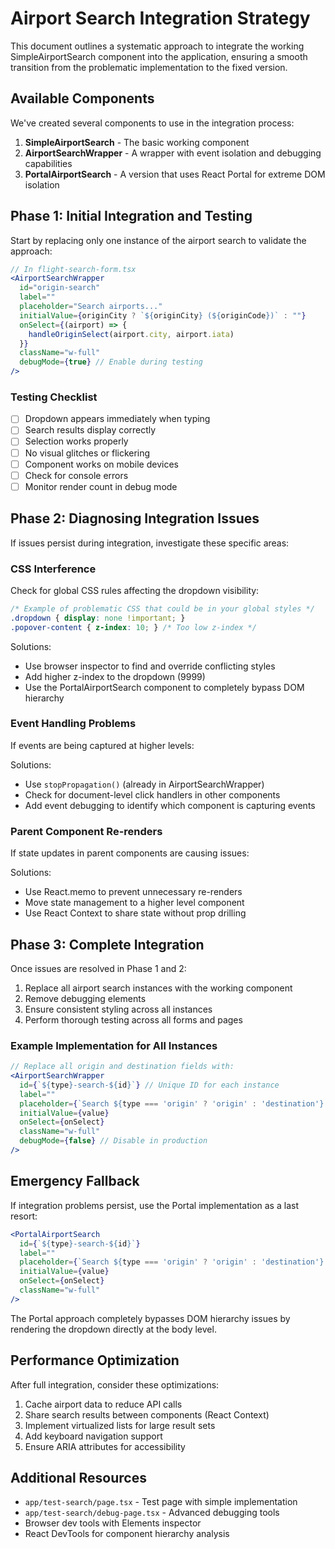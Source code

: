 # Airport Search Integration Strategy

This document outlines a systematic approach to integrate the working SimpleAirportSearch component into the application, ensuring a smooth transition from the problematic implementation to the fixed version.

## Available Components

We've created several components to use in the integration process:

1. **SimpleAirportSearch** - The basic working component
2. **AirportSearchWrapper** - A wrapper with event isolation and debugging capabilities
3. **PortalAirportSearch** - A version that uses React Portal for extreme DOM isolation

## Phase 1: Initial Integration and Testing

Start by replacing only one instance of the airport search to validate the approach:

```jsx
// In flight-search-form.tsx
<AirportSearchWrapper
  id="origin-search"
  label=""
  placeholder="Search airports..."
  initialValue={originCity ? `${originCity} (${originCode})` : ""}
  onSelect={(airport) => {
    handleOriginSelect(airport.city, airport.iata)
  }}
  className="w-full"
  debugMode={true} // Enable during testing
/>
```

### Testing Checklist

- [ ] Dropdown appears immediately when typing
- [ ] Search results display correctly
- [ ] Selection works properly
- [ ] No visual glitches or flickering
- [ ] Component works on mobile devices
- [ ] Check for console errors
- [ ] Monitor render count in debug mode

## Phase 2: Diagnosing Integration Issues

If issues persist during integration, investigate these specific areas:

### CSS Interference

Check for global CSS rules affecting the dropdown visibility:

```css
/* Example of problematic CSS that could be in your global styles */
.dropdown { display: none !important; }
.popover-content { z-index: 10; } /* Too low z-index */
```

Solutions:
- Use browser inspector to find and override conflicting styles
- Add higher z-index to the dropdown (9999)
- Use the PortalAirportSearch component to completely bypass DOM hierarchy

### Event Handling Problems

If events are being captured at higher levels:

Solutions:
- Use `stopPropagation()` (already in AirportSearchWrapper)
- Check for document-level click handlers in other components
- Add event debugging to identify which component is capturing events

### Parent Component Re-renders

If state updates in parent components are causing issues:

Solutions:
- Use React.memo to prevent unnecessary re-renders
- Move state management to a higher level component
- Use React Context to share state without prop drilling

## Phase 3: Complete Integration

Once issues are resolved in Phase 1 and 2:

1. Replace all airport search instances with the working component
2. Remove debugging elements
3. Ensure consistent styling across all instances
4. Perform thorough testing across all forms and pages

### Example Implementation for All Instances

```jsx
// Replace all origin and destination fields with:
<AirportSearchWrapper
  id={`${type}-search-${id}`} // Unique ID for each instance
  label=""
  placeholder={`Search ${type === 'origin' ? 'origin' : 'destination'} airports...`}
  initialValue={value}
  onSelect={onSelect}
  className="w-full"
  debugMode={false} // Disable in production
/>
```

## Emergency Fallback

If integration problems persist, use the Portal implementation as a last resort:

```jsx
<PortalAirportSearch
  id={`${type}-search-${id}`}
  label=""
  placeholder={`Search ${type === 'origin' ? 'origin' : 'destination'} airports...`}
  initialValue={value}
  onSelect={onSelect}
  className="w-full"
/>
```

The Portal approach completely bypasses DOM hierarchy issues by rendering the dropdown directly at the body level.

## Performance Optimization

After full integration, consider these optimizations:

1. Cache airport data to reduce API calls
2. Share search results between components (React Context)
3. Implement virtualized lists for large result sets
4. Add keyboard navigation support
5. Ensure ARIA attributes for accessibility

## Additional Resources

- `app/test-search/page.tsx` - Test page with simple implementation
- `app/test-search/debug-page.tsx` - Advanced debugging tools
- Browser dev tools with Elements inspector
- React DevTools for component hierarchy analysis 